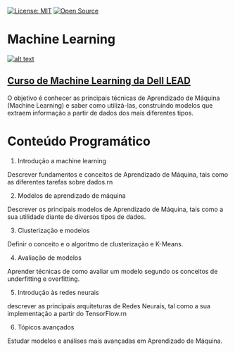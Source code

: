 [![License: MIT](https://img.shields.io/badge/License-MIT-yellow.svg)](https://opensource.org/licenses/MIT)
[![Open Source](https://badges.frapsoft.com/os/v1/open-source.svg?v=103)](https://opensource.org/)

# **Machine Learning**

[![alt text](http://leadfortaleza.com.br/dal/wp-content/uploads/2020/08/Machine-Learning_Prancheta-1-c%C3%B3pia-3-e1598014150469.png "Link para o curso")](http://leadfortaleza.com.br/dal/?cp_cursos=/machine-learning/)

## [**Curso de Machine Learning da Dell LEAD**](http://leadfortaleza.com.br/dal/?cp_cursos=/machine-learning/)

O objetivo é conhecer as principais técnicas de Aprendizado de Máquina (Machine Learning) e saber como utilizá-las, construindo modelos que extraem informação a partir de dados dos mais diferentes tipos.

# Conteúdo Programático

1. Introdução a machine learning

Descrever fundamentos e conceitos de Aprendizado de Máquina, tais como as diferentes tarefas sobre dados.rn

2. Modelos de aprendizado de máquina

Descrever os principais modelos de Aprendizado de Máquina, tais como a sua utilidade diante de diversos tipos de dados.

3. Clusterização e modelos

Definir o conceito e o algoritmo de clusterização e K-Means.

4. Avaliação de modelos

Aprender técnicas de como avaliar um modelo segundo os conceitos de underfitting e overfitting.

5. Introdução às redes neurais

descrever as principais arquiteturas de Redes Neurais, tal como a sua implementação a partir do TensorFlow.rn

6. Tópicos avançados

Estudar modelos e análises mais avançadas em Aprendizado de Máquina.
